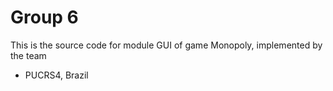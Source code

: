 Group 6
==================

This is the source code for module GUI of game Monopoly, implemented by the team

* PUCRS4, Brazil